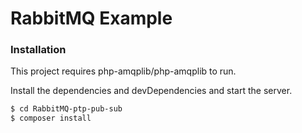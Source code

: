 # RabbitMQ Example

### Installation

This project requires php-amqplib/php-amqplib to run.

Install the dependencies and devDependencies and start the server.

```sh
$ cd RabbitMQ-ptp-pub-sub
$ composer install
```

